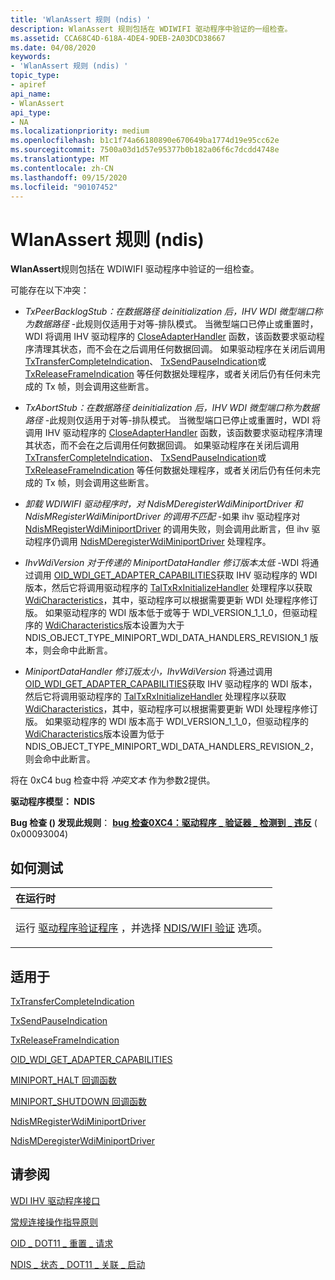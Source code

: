 ```yaml
---
title: 'WlanAssert 规则 (ndis) '
description: WlanAssert 规则包括在 WDIWIFI 驱动程序中验证的一组检查。
ms.assetid: CCA68C4D-618A-4DE4-9DEB-2A03DCD38667
ms.date: 04/08/2020
keywords:
- 'WlanAssert 规则 (ndis) '
topic_type:
- apiref
api_name:
- WlanAssert
api_type:
- NA
ms.localizationpriority: medium
ms.openlocfilehash: b1c1f74a66180890e670649ba1774d19e95cc62e
ms.sourcegitcommit: 7500a03d1d57e95377b0b182a06f6c7dcdd4748e
ms.translationtype: MT
ms.contentlocale: zh-CN
ms.lasthandoff: 09/15/2020
ms.locfileid: "90107452"
---
```

# <a name="wlanassert-rule-ndis"></a>WlanAssert 规则 (ndis) 

**WlanAssert**规则包括在 WDIWIFI 驱动程序中验证的一组检查。

可能存在以下冲突：

- *TxPeerBacklogStub：在数据路径 deinitialization 后，IHV WDI 微型端口称为数据路径* -此规则仅适用于对等-排队模式。 当微型端口已停止或重置时，WDI 将调用 IHV 驱动程序的 [CloseAdapterHandler](/windows-hardware/drivers/ddi/dot11wdi/nc-dot11wdi-miniport_wdi_close_adapter) 函数，该函数要求驱动程序清理其状态，而不会在之后调用任何数据回调。 如果驱动程序在关闭后调用 [TxTransferCompleteIndication](/windows-hardware/drivers/ddi/dot11wdi/nc-dot11wdi-ndis_wdi_tx_transfer_complete_ind)、 [TxSendPauseIndication](/windows-hardware/drivers/ddi/dot11wdi/nc-dot11wdi-ndis_wdi_tx_send_pause_ind)或 [TxReleaseFrameIndication](/windows-hardware/drivers/ddi/dot11wdi/nc-dot11wdi-ndis_wdi_tx_release_frames_ind) 等任何数据处理程序，或者关闭后仍有任何未完成的 Tx 帧，则会调用这些断言。

- *TxAbortStub：在数据路径 deinitialization 后，IHV WDI 微型端口称为数据路径* -此规则仅适用于对等-排队模式。 当微型端口已停止或重置时，WDI 将调用 IHV 驱动程序的 [CloseAdapterHandler](/windows-hardware/drivers/ddi/dot11wdi/nc-dot11wdi-miniport_wdi_close_adapter) 函数，该函数要求驱动程序清理其状态，而不会在之后调用任何数据回调。 如果驱动程序在关闭后调用 [TxTransferCompleteIndication](/windows-hardware/drivers/ddi/dot11wdi/nc-dot11wdi-ndis_wdi_tx_transfer_complete_ind)、 [TxSendPauseIndication](/windows-hardware/drivers/ddi/dot11wdi/nc-dot11wdi-ndis_wdi_tx_send_pause_ind)或 [TxReleaseFrameIndication](/windows-hardware/drivers/ddi/dot11wdi/nc-dot11wdi-ndis_wdi_tx_release_frames_ind) 等任何数据处理程序，或者关闭后仍有任何未完成的 Tx 帧，则会调用这些断言。

- *卸载 WDIWIFI 驱动程序时，对 NdisMDeregisterWdiMiniportDriver 和 NdisMRegisterWdiMiniportDriver 的调用不匹配* -如果 ihv 驱动程序对 [NdisMRegisterWdiMiniportDriver](/windows-hardware/drivers/ddi/dot11wdi/nf-dot11wdi-ndismregisterwdiminiportdriver) 的调用失败，则会调用此断言，但 ihv 驱动程序仍调用 [NdisMDeregisterWdiMiniportDriver](/windows-hardware/drivers/ddi/dot11wdi/nf-dot11wdi-ndismderegisterwdiminiportdriver) 处理程序。

- *IhvWdiVersion 对于传递的 MiniportDataHandler 修订版本太低* -WDI 将通过调用 [OID_WDI_GET_ADAPTER_CAPABILITIES](../network/oid-wdi-get-adapter-capabilities.md)获取 IHV 驱动程序的 WDI 版本，然后它将调用驱动程序的 [TalTxRxInitializeHandler](/windows-hardware/drivers/ddi/dot11wdi/nc-dot11wdi-miniport_wdi_tal_txrx_initialize) 处理程序以获取 [WdiCharacteristics](/windows-hardware/drivers/ddi/dot11wdi/ns-dot11wdi-_ndis_miniport_driver_wdi_characteristics)，其中，驱动程序可以根据需要更新 WDI 处理程序修订版。 如果驱动程序的 WDI 版本低于或等于 WDI_VERSION_1_1_0，但驱动程序的 [WdiCharacteristics](/windows-hardware/drivers/ddi/dot11wdi/ns-dot11wdi-_ndis_miniport_driver_wdi_characteristics)版本设置为大于 NDIS_OBJECT_TYPE_MINIPORT_WDI_DATA_HANDLERS_REVISION_1 版本，则会命中此断言。

- *MiniportDataHandler 修订版太小，IhvWdiVersion* 将通过调用 [OID_WDI_GET_ADAPTER_CAPABILITIES](../network/oid-wdi-get-adapter-capabilities.md)获取 IHV 驱动程序的 WDI 版本，然后它将调用驱动程序的 [TalTxRxInitializeHandler](/windows-hardware/drivers/ddi/dot11wdi/nc-dot11wdi-miniport_wdi_tal_txrx_initialize) 处理程序以获取 [WdiCharacteristics](/windows-hardware/drivers/ddi/dot11wdi/ns-dot11wdi-_ndis_miniport_driver_wdi_characteristics)，其中，驱动程序可以根据需要更新 WDI 处理程序修订版。 如果驱动程序的 WDI 版本高于 WDI_VERSION_1_1_0，但驱动程序的 [WdiCharacteristics](/windows-hardware/drivers/ddi/dot11wdi/ns-dot11wdi-_ndis_miniport_driver_wdi_characteristics)版本设置为低于 NDIS_OBJECT_TYPE_MINIPORT_WDI_DATA_HANDLERS_REVISION_2，则会命中此断言。

将在 0xC4 bug 检查中将 *冲突文本* 作为参数2提供。

**驱动程序模型： NDIS**

**Bug 检查 () 发现此规则**： [**bug 检查0XC4：驱动程序 \_ 验证器 \_ 检测到 \_ 违反**](../debugger/bug-check-0xc4--driver-verifier-detected-violation.md) ( 0x00093004) 


<a name="how-to-test"></a>如何测试
-----------

<table>
<colgroup>
<col width="100%" />
</colgroup>
<thead>
<tr class="header">
<th align="left">在运行时</th>
</tr>
</thead>
<tbody>
<tr class="odd">
<td align="left"><p>运行 <a href="/windows-hardware/drivers/devtest/driver-verifier" data-raw-source="[Driver Verifier](./driver-verifier.md)">驱动程序验证程序</a> ，并选择 <a href="/windows-hardware/drivers/devtest/ndis-wifi-verification" data-raw-source="[NDIS/WIFI verification](./ndis-wifi-verification.md)">NDIS/WIFI 验证</a> 选项。</p></td>
</tr>
</tbody>
</table>

<a name="applies-to"></a>适用于
----------

[TxTransferCompleteIndication](/windows-hardware/drivers/ddi/dot11wdi/nc-dot11wdi-ndis_wdi_tx_transfer_complete_ind)

[TxSendPauseIndication](/windows-hardware/drivers/ddi/dot11wdi/nc-dot11wdi-ndis_wdi_tx_send_pause_ind)

[TxReleaseFrameIndication](/windows-hardware/drivers/ddi/dot11wdi/nc-dot11wdi-ndis_wdi_tx_release_frames_ind) 

[OID_WDI_GET_ADAPTER_CAPABILITIES](../network/oid-wdi-get-adapter-capabilities.md)

[MINIPORT_HALT 回调函数](/windows-hardware/drivers/ddi/ndis/nc-ndis-miniport_halt)

[MINIPORT_SHUTDOWN 回调函数](/windows-hardware/drivers/ddi/ndis/nc-ndis-miniport_shutdown)

[NdisMRegisterWdiMiniportDriver](/windows-hardware/drivers/ddi/dot11wdi/nf-dot11wdi-ndismregisterwdiminiportdriver)

[NdisMDeregisterWdiMiniportDriver](/windows-hardware/drivers/ddi/dot11wdi/nf-dot11wdi-ndismderegisterwdiminiportdriver)

<a name="see-also"></a>请参阅
--------

[WDI IHV 驱动程序接口](../network/wdi-ihv-driver-interfaces.md)

[常规连接操作指导原则](/previous-versions/windows/hardware/wireless/general-connection-operation-guidelines)

[OID \_ DOT11 \_ 重置 \_ 请求](/previous-versions/windows/hardware/wireless/oid-dot11-reset-request)

[NDIS \_ 状态 \_ DOT11 \_ 关联 \_ 启动](/previous-versions/windows/hardware/wireless/ndis-status-dot11-association-start)